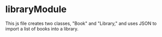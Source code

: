 # libraryModule
This js file creates two classes, "Book" and "Library," and uses JSON to import a list of books into a library.
